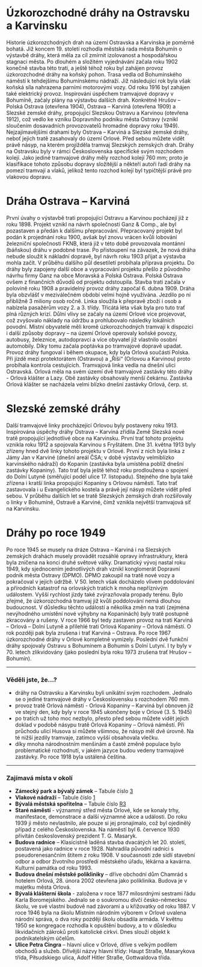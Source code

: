 # Úzkorozchodné dráhy na Ostravsku a Karvinsku

Historie úzkorozchodných drah na území Ostravska a Karvinska je poměrně bohatá. Již koncem 19. století rozhodla městská rada města Bohumín o výstavbě dráhy, která měla za cíl zmírnit izolovanost a hospodářskou stagnaci města. Po dlouhém a složitém vyjednávání začala roku 1902 konečně stavba této trati, a ještě téhož roku byl zahájen provoz úzkorozchodné dráhy na koňský pohon. Trasa vedla od Bohumínského náměstí k tehdejšímu Bohumínskému nádraží. Již následující rok byla však koňská síla nahrazena parními motorovými vozy. Od roku 1916 byl zahájen také elektrický provoz.
Inspirováni úspěchem tramvajové dopravy v Bohumíně, začaly plány na výstavbu dalších drah. Konkrétně Hrušov – Polská Ostrava (otevřena 1904), Ostrava – Karviná (otevřena 1909) a Slezské zemské dráhy, propojující Slezskou Ostravu a Karvinou (otevřena 1912), což vedlo ke vzniku Dopravního podniku města Ostravy (vznikl sloučením dosavadních provozovatelů hromadné dopravy roku 1949). Nejzajímavějšími drahami byly Ostrava – Karviná a Slezské zemské dráhy, neboť jejich tratě zasahovaly do území Orlové. Před sebou můžete vidět právě násyp, na kterém projížděla tramvaj Slezských zemských drah.
Dráhy na Ostravsku byly v rámci Československa specifické svým rozchodem kolejí. Jako jediné tramvajové dráhy měly rozchod kolejí 760 mm; proto je klasifikace tohoto způsobu dopravy složitější a někteří autoři řadí dráhy na pomezí tramvají a vlaků, jelikož tento rozchod kolejí byl typičtější právě pro vlakovou dopravu.

# Dráha Ostrava – Karviná

První úvahy o výstavbě trati propojující Ostravu a Karvinou pocházejí již z roku 1898. Projekt vznikl na návrh společnosti Ganz & Comp., ale byl pozastaven a předán k dalšímu přepracování. Přepracovaný projekt byl podán k projednání roku 1900, avšak byl znovu vrácen kvůli lobování železniční společnosti FKNB, která již v této době provozovala montánní (báňskou) dráhu v podobné trase. Po přistoupení na závazek, že nová dráha nebude sloužit k nákladní dopravě, byl návrh roku 1903 přijat a výstavba mohla začít.
V průběhu dalšího půl desetiletí probíhala příprava projektu. Do dráhy byly zapojeny další obce a vypracování projektu přešlo z původního návrhu firmy Ganz na obce Moravská a Polská Ostrava. Polská Ostrava ovšem z finančních důvodů od projektu odstoupila.
Stavba trati začala v polovině roku 1908 a pravidelný provoz dráhy započal 6. dubna 1909. Dráha byla obzvlášť v meziválečném období velmi hojně využívána. Jezdilo po ní přibližně 3 miliony osob ročně. Linka sloužila k přepravě zboží i osob a nabízela pasažérům vozy 2. a 3. třídy.
Třicátá léta však byla pro tuto trať plná různých krizí. Důlní vlivy se začaly na území Orlové více projevovat, což zvyšovalo náklady na údržbu a prohlubovalo následky lokálních povodní. Místní obyvatelé měli kromě úzkorozchodných tramvají k dispozici i další způsoby dopravy – na území Orlové operovaly koňské povozy, autobusy, železnice, autodopravci a více obyvatel již vlastnilo osobní automobily. Díky tomu začala poptávka po tramvajové dopravě upadat.
Provoz dráhy fungoval i během okupace, kdy byla Orlová součástí Polska. Při jízdě mezi protektorátem (Ostravou) a „Říší“ (Orlovou a Karvinou) proto probíhala kontrola cestujících.
Tramvajová linka vedla na dnešní ulici Ostravská. Orlová měla na svém území dvě tramvajové zastávky této dráhy - Orlová klášter a Lazy. Obě zastávky obsahovaly menší čekárnu. Zastávka Orlová klášter se nacházela velmi blízko dnešní zastávky Orlová, čerp. st.

# Slezské zemské dráhy

Další tramvajové linky procházející Orlovou byly postaveny roku 1913. Inspirována úspěchy dráhy Ostrava – Karviná zřídila Země Slezská nové tratě propojující jednotlivé obce na Karvinsku. První trať tohoto projektu vznikla roku 1912 a spojovala Karvinou s Fryštátem.
Dne 31. května 1913 byly zřízeny hned dvě linky tohoto projektu v Orlové. První z nich byla linka z Jámy Jan v Karviné (dnešní areál ČSA; v době výstavby velmiblízko karvinského nádraží) do Kopanin (zastávka byla umístěna poblíž dnešní zastávky Kopaniny). Tato trať byla ještě téhož roku prodloužena o spojení do Dolní Lutyně (směřující podél ulice 17. listopadu).
Stejného dne byla také zřízena i kratší linka propojující Kopaniny s Orlovou náměstí. Tato trať zastavovala i u Evangelického kostela a právě její násyp můžete vidět před sebou.
V průběhu dalších let se tratě Slezských zemských drah rozšiřovaly o linky v Bohumíně, Ostravě a Karviné, čímž vznikla největší tramvajová síť na Karvinsku.

# Dráhy po roce 1949

Po roce 1945 se musely na dráze Ostrava – Karviná i na Slezských zemských drahách musely provádět rozsáhlé opravy infrastruktury, která byla zničena na konci druhé světové války.
Dramatický vývoj nastal roku 1949, kdy sjednocením jednotlivých drah vznikl konglomerát Dopravní podnik města Ostravy (DPMO). DPMO zakoupil na tratě nové vozy a pokračoval v jejich údržbě.
V 50. letech však docházelo vlivem poddolování a přírodních katastrof na orlovských tratích k mnoha nepříznivým událostem. Vyšší rychlost jízdy také zvýrazňovala propady terénu. Bylo zřejmé, že úzkorozchodná tramvaj již kvůli poddolování nemá dlouhou budoucnost. V důsledku těchto událostí a několika změn na trati (zejména nevýhodného umístění nové výhybny na Kopaninách) byly tratě postupně zkracovány a rušeny. V roce 1966 byl tedy zastaven provoz na trati Karviná – Orlová – Dolní Lutyně a přilehlé trati Orlová Kopaniny – Orlová náměstí. O rok později pak byla zrušena i trať Karviná – Ostrava.
Po roce 1967 úzkorozchodné dráhy v Orlové kompletně vymizely. Poslední dvě funkční dráhy spojovaly Ostravu s Bohumínem a Bohumín s Dolní Lutyní. I ty byly v 70. letech zlikvidovány (jako poslední byla roku 1973 zrušena trať Hrušov – Bohumín).

---

### Věděli jste, že...?

- dráhy na Ostravsku a Karvinsku byli unikátní svým rozchodem. Jednalo se o jediné tramvajové dráhy v Československu s rozchodem 760 mm.
- provoz tratě Orlová náměstí - Orlová Kopaniny – Karviná byl obnoven již ve stejný den, kdy byly v roce 1945 ukončeny boje v Orlové (3. 5. 1945)
- po tratích už toho moc nezbylo, přesto před sebou můžete vidět jejich doklad v podobě násypu tratě Orlová Kopaniny – Orlová náměstí. Při průchodu ulicí Husova si můžete všimnou, že násyp měl dvě úrovně. Na té nižší jezdily tramvaje, zatímco vyšší obsahovala vlečku.
- díky mnoha národnostním menšinám a časté změně populace bylo problematické rozhodnutí, v jakém jazyce budou vedeny tramvajové zastávky. Po roce 1918 byla ustálená čeština.

---

### Zajímavá místa v okolí

- **Zámecký park a bývalý zámek** – Tabule číslo [3](/misto/3)
- **Vlakové nádraží** – Tabule číslo [1](/misto/1)
- **Bývalá městská spořitelna** – Tabule číslo [R3](/misto/R3)
- **Staré náměstí** - významný střed města Orlové, kde se konaly trhy, manifestace, demonstrace a další významné akce a události. Do roku 1939 ji město nevlastnilo, ale pouze si jej pronajímalo, což byl ojedinělý případ z celého Československa. Na náměstí byl 6. července 1930 přivítán československý prezident T. G. Masaryk.
- **Budova radnice** – Klasicistně laděná stavba dvacátých let 20. století, postavená jako radnice v roce 1928. Nahradila původní radnici s pseudorenesančním štítem z roku 1908. V současnosti zde sídlí stavební odbor a odbor životního prostředí městského úřadu, lékárna a kavárna. Kulturní památka od roku 1993.
- **Budova dnešní městské polikliniky** – dříve obchodní dům Chamrád s hotelem Orlová, 28. února 2002 otevřena jako poliklinika. Budova je v majetku města Orlová.
- **Bývalá klášterní škola** - založena v roce 1877 milosrdnými sestrami řádu Karla Boromejského. Jednalo se o soukromou dívčí česko-německou školu, ve své vlastní budově nad závorami a u křižovatky od roku 1887. V roce 1946 byla na školu Místním národním výborem v Orlové uvalena národní správa, o dva roky později školu obsadila armáda. V květnu 1950 se kongregace rozhodla k opuštění budovy, a to v důsledku likvidačních zákroků proti katolické církvi. Dnes slouží objekt k podnikatelským účelům.
- **Ulice Petra Cingra** – hlavní ulice v Orlové, dříve s velkým podílem obchodů a služeb. Dřívější názvy hlavní třídy: Haupt Straße, Masarykova třída, Piłsudskiego ulica, Adolf Hitler Straße, Gottwaldova třída.
